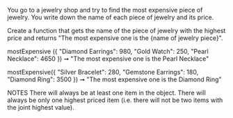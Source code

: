 You go to a jewelry shop and try to find the most expensive piece of jewelry. You write down the name of each piece of jewelry and its price.

Create a function that gets the name of the piece of jewelry with the highest price and returns "The most expensive one is the {name of jewelry piece}".


mostExpensive ({
  "Diamond Earrings": 980,
  "Gold Watch": 250,
  "Pearl Necklace": 4650
}) ➞  "The most expensive one is the Pearl Necklace"

mostExpensive({
  "Silver Bracelet": 280,
  "Gemstone Earrings": 180,
  "Diamond Ring": 3500
}) ➞ "The most expensive one is the Diamond Ring"

NOTES
There will always be at least one item in the object.
There will always be only one highest priced item (i.e. there will not be two items with the joint highest value).